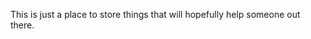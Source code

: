 This is just a place to store things that will hopefully help someone out there.

<!---
burn-sie/burn-sie is a ✨ special ✨ repository because its `README.md` (this file) appears on your GitHub profile.
You can click the Preview link to take a look at your changes.
--->
